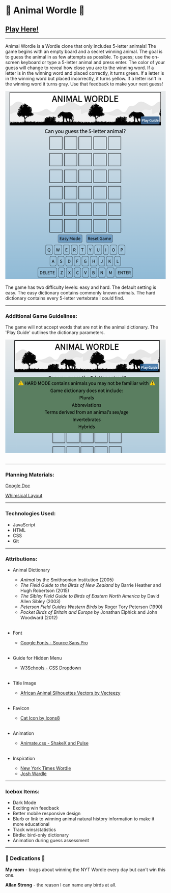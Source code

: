 # 🐯 Animal Wordle 🐴
## [Play Here!](https://animal-wordle.netlify.app/)
***


Animal Wordle is a Wordle clone that only includes 5-letter animals! The game begins with an empty board and a secret winning animal. The goal is to guess the animal in as few attempts as possible. To guess; use the on-screen keyboard or type a 5-letter animal and press enter. The color of your guess will change to reveal how close you are to the winning word. If a letter is in the winning word and placed correctly, it turns green. If a letter is in the winning word but placed incorrectly, it turns yellow. If a letter isn't in the winning word it turns gray. Use that feedback to make your next guess!

![gamestart](./assets/images/game-start-screenshot.png)

The game has two difficulty levels: easy and hard. The default setting is easy. The easy dictionary contains commonly known animals. The hard dictionary contains every 5-letter vertebrate I could find.

*** 
### Additional Game Guidelines:

 The game will not accept words that are not in the animal dictionary. The 'Play Guide' outlines the dictionary parameters.

![gamerules](./assets/images/game-rules.png)
<br></br>

*** 
### Planning Materials:

[Google Doc](https://docs.google.com/document/d/1nvmqQsvxhi2VuerHIz5UJXqBhCKOcDKmVDcbwoH9SsQ/edit?usp=sharing)

[Whimsical Layout](https://whimsical.com/animal-wordle-UWaS1nJQAhosM2B1yB4AGA)

***
### Technologies Used:

* JavaScript
* HTML
* CSS
* Git

***
### Attributions:

* Animal Dictionary
  * _Animal_ by the Smithsonian Institution (2005)
  * _The Field Guide to the Birds of New Zealand_ by Barrie Heather and Hugh Robertson (2015)
  * _The Sibley Field Guide to Birds of Eastern North America_ by David Allen Sibley (2003)
  * _Peterson Field Guides Western Birds_ by Roger Tory Peterson (1990)
  * _Pocket Birds of Britain and Europe_ by Jonathan Elphick and John Woodward (2012)
<br></br>

* Font
  * [Google Fonts - Source Sans Pro](https://fonts.google.com/specimen/Source+Sans+Pro?preview.text=animal%20wordle&preview.text_type=custom)
<br></br>

* Guide for Hidden Menu
  * [W3Schools - CSS Dropdown](https://www.w3schools.com/howto/howto_css_dropdown.asp)
<br></br>

* Title Image
  * [African Animal Silhouettes Vectors by Vecteezy](https://www.vecteezy.com/free-vector/african-animal-silhouettes)
<br></br>

* Favicon
  * [Cat Icon by Icons8](https://icons8.com/icon/101706/cat)
<br></br>

* Animation
  * [Animate.css - ShakeX and Pulse](https://animate.style/)
<br></br>

* Inspiration
  * [New York Times Wordle](https://www.nytimes.com/games/wordle/index.html)
  * [Josh Wardle](https://en.wikipedia.org/wiki/Josh_Wardle)

***
### Icebox Items:

* Dark Mode
* Exciting win feedback
* Better mobile responsive design
* Blurb or link to winning animal natural history information to make it more educational
* Track wins/statistics
* Birdle: bird-only dictionary
* Animation during guess assessment
***
### 💙 Dedications 💙

**My mom** - brags about winning the NYT Wordle every day but can't win this one.

**Allan Strong** - the reason I can name any birds at all.
